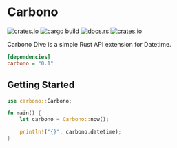 # Carbono

[![crates.io](https://img.shields.io/crates/v/carbono.svg?style=flat-square)](https://crates.io/crates/carbono)
![cargo build](https://img.shields.io/github/actions/workflow/status/tjardoo/openai-client/cargo-build.yml?style=flat-square)
[![docs.rs](https://img.shields.io/docsrs/carbono?style=flat-square)](https://docs.rs/carbono)
[![crates.io](https://img.shields.io/crates/d/carbono.svg?style=flat-square)](https://crates.io/crates/carbono)

Carbono Dive is a simple Rust API extension for Datetime.

```ini
[dependencies]
carbono = "0.1"
```

## Getting Started

```rust
use carbono::Carbono;

fn main() {
    let carbono = Carbono::now();

    println!("{}", carbono.datetime);
}
```
